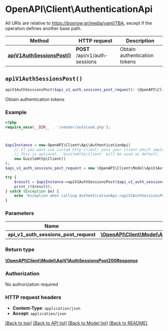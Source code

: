 # OpenAPI\Client\AuthenticationApi

All URIs are relative to https://boxnow.gr/media/yaml/TBA, except if the operation defines another base path.

| Method | HTTP request | Description |
| ------------- | ------------- | ------------- |
| [**apiV1AuthSessionsPost()**](AuthenticationApi.md#apiV1AuthSessionsPost) | **POST** /api/v1/auth-sessions | Obtain authentication tokens |


## `apiV1AuthSessionsPost()`

```php
apiV1AuthSessionsPost($api_v1_auth_sessions_post_request): \OpenAPI\Client\Model\ApiV1AuthSessionsPost200Response
```

Obtain authentication tokens

### Example

```php
<?php
require_once(__DIR__ . '/vendor/autoload.php');



$apiInstance = new OpenAPI\Client\Api\AuthenticationApi(
    // If you want use custom http client, pass your client which implements `GuzzleHttp\ClientInterface`.
    // This is optional, `GuzzleHttp\Client` will be used as default.
    new GuzzleHttp\Client()
);
$api_v1_auth_sessions_post_request = new \OpenAPI\Client\Model\ApiV1AuthSessionsPostRequest(); // \OpenAPI\Client\Model\ApiV1AuthSessionsPostRequest

try {
    $result = $apiInstance->apiV1AuthSessionsPost($api_v1_auth_sessions_post_request);
    print_r($result);
} catch (Exception $e) {
    echo 'Exception when calling AuthenticationApi->apiV1AuthSessionsPost: ', $e->getMessage(), PHP_EOL;
}
```

### Parameters

| Name | Type | Description  | Notes |
| ------------- | ------------- | ------------- | ------------- |
| **api_v1_auth_sessions_post_request** | [**\OpenAPI\Client\Model\ApiV1AuthSessionsPostRequest**](../Model/ApiV1AuthSessionsPostRequest.md)|  | [optional] |

### Return type

[**\OpenAPI\Client\Model\ApiV1AuthSessionsPost200Response**](../Model/ApiV1AuthSessionsPost200Response.md)

### Authorization

No authorization required

### HTTP request headers

- **Content-Type**: `application/json`
- **Accept**: `application/json`

[[Back to top]](#) [[Back to API list]](../../README.md#endpoints)
[[Back to Model list]](../../README.md#models)
[[Back to README]](../../README.md)
